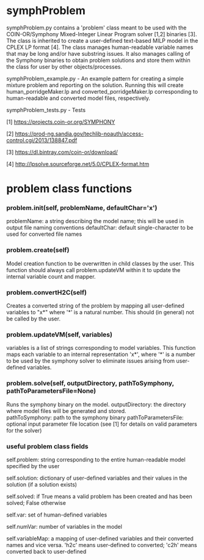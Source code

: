 # symphProblem

symphProblem.py contains a 'problem' class meant to be used with the COIN-OR/Symphony Mixed-Integer Linear Program solver [1,2] binaries [3]. The class is inherited to create a user-defined text-based MILP model in the CPLEX LP format [4].  The class manages human-readable variable names that may be long and/or have substring issues.  It also manages calling of the Symphony binaries to obtain problem solutions and store them within the class for user by other objects/processes.

symphProblem_example.py - An example pattern for creating a simple mixture problem and reporting on the solution.  Running this will create human_porridgeMaker.lp and converted_porridgeMaker.lp corresponding to human-readable and converted model files, respectively.

symphProblem_tests.py - Tests

[1] https://projects.coin-or.org/SYMPHONY

[2] https://prod-ng.sandia.gov/techlib-noauth/access-control.cgi/2013/138847.pdf

[3] https://dl.bintray.com/coin-or/download/

[4] http://lpsolve.sourceforge.net/5.0/CPLEX-format.htm


# problem class functions

### problem.__init__(self, problemName, defaultChar='x')
problemName: a string describing the model name; this will be used in output file naming conventions
defaultChar: default single-character to be used for converted file names

### problem.create(self) 
Model creation function to be overwritten in child classes by the user.  This function should always call problem.updateVM within it to update the internal variable count and mapper.

### problem.convertH2C(self)
Creates a converted string of the problem by mapping all user-defined variables to "x*" where '*' is a natural number.  This should (in general) not be called by the user.

### problem.updateVM(self, variables)
variables is a list of strings corresponding to model variables. This function maps each variable to an internal representation 'x*', where '*' is a number to be used by the symphony solver to eliminate issues arising from user-defined variables.

### problem.solve(self, outputDirectory, pathToSymphony, pathToParametersFile=None)
Runs the symphony binary on the model.  outputDirectory: the directory where model files will be generated and stored.  
pathToSymphony: path to the symphony binary
pathToParametersFile: optional input parameter file location (see [1] for details on valid parameters for the solver)

### useful problem class fields

self.problem: string corresponding to the entire human-readable model specified by the user

self.solution: dictionary of user-defined variables and their values in the solution (if a solution exists)

self.solved: if True means a valid problem has been created and has been solved; False otherwise

self.var: set of human-defined variables

self.numVar: number of variables in the model

self.variableMap: a mapping of user-defined variables and their converted names and vice versa.  'h2c' means user-defined to converted; 'c2h' means converted back to user-defined
